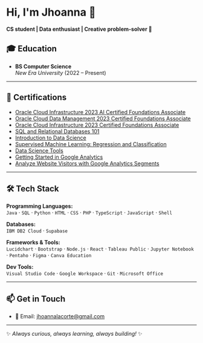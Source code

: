 # Hi, I'm Jhoanna 💐  

**CS student | Data enthusiast | Creative problem-solver 🚀**  

## 🎓 Education  
- **BS Computer Science**  
  *New Era University* (2022 – Present)  

---

## 🏅 Certifications  
- [Oracle Cloud Infrastructure 2023 AI Certified Foundations Associate](https://catalog-education.oracle.com/pls/certview/sharebadge?id=D6726A8D9AEECF5D2612DC954B548031A7A2A0A9B68AA5253C607548140B4228)  
- [Oracle Cloud Data Management 2023 Certified Foundations Associate](https://catalog-education.oracle.com/pls/certview/sharebadge?id=465C1E35EC48A253C94B1919F6A2960FCE586569ACCD1FC8AC2BB217800B6FFC)  
- [Oracle Cloud Infrastructure 2023 Certified Foundations Associate](https://catalog-education.oracle.com/pls/certview/sharebadge?id=ACB4482427F72EC27406B7A61DD10F07E69BB377021F20778B83D61AD8FE95D8)  
- [SQL and Relational Databases 101](https://courses.cognitiveclass.ai/certificates/06c346aeaec142609dffcb7c0bd36c73)  
- [Introduction to Data Science](https://www.credly.com/badges/44e0cb0a-ec70-4094-a1b4-bcb87cff7cd3/public_url)
- [Supervised Machine Learning: Regression and Classification](https://coursera.org/share/71fd86d9a87038fe0b407e2cb24a2425)
- [Data Science Tools](https://courses.cognitiveclass.ai/certificates/a434b75802ae4ef9b2d2642c4bf52878#)
- [Getting Started in Google Analytics](https://coursera.org/share/545a8bf36b7101d5a4bed178d22452c7)
- [Analyze Website Visitors with Google Analytics Segments](https://coursera.org/share/03248eb9055e7935a288a20d8635ebd7)

---

## 🛠️ Tech Stack  

**Programming Languages:**  
`Java` · `SQL` · `Python` · `HTML` · `CSS` · `PHP` · `TypeScript` · `JavaScript` · `Shell`  

**Databases:**  
`IBM DB2 Cloud` · `Supabase`  

**Frameworks & Tools:**  
`Lucidchart` · `Bootstrap` · `Node.js` · `React` · `Tableau Public` · `Jupyter Notebook` · `Pentaho` · `Figma` · `Canva Education`  

**Dev Tools:**  
`Visual Studio Code` · `Google Workspace` · `Git` · `Microsoft Office`  

---

## 📫 Get in Touch  
- 📧 Email: [jhoannalacorte@gmail.com](mailto:jhoannalacorte@gmail.com)  

---

✨ *Always curious, always learning, always building!* ✨
